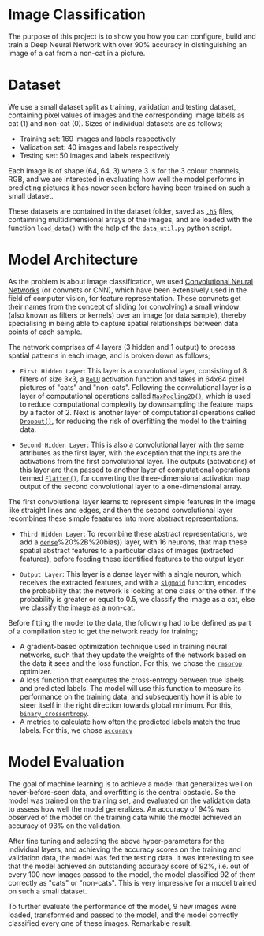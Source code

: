 # Image Classification
The purpose of this project is to show you how you can configure, build and train a Deep Neural Network with over 90% accuracy in distinguishing an image of a cat from a non-cat in a picture. 


# Dataset
We use a small dataset split as training, validation and testing dataset, containing pixel values of images and the corresponding image labels as cat (1) and non-cat (0). Sizes of individual datasets are as follows;
- Training set: 169 images and labels respectively
- Validation set: 40 images and labels respectively
- Testing set: 50 images and labels respectively

Each image is of shape (64, 64, 3) where 3 is for the 3 colour channels, RGB, and we are interested in evaluating how well the model performs in predicting pictures it has never seen before having been trained on such a small dataset.

These datasets are contained in the dataset folder, saved as [`.h5`](https://en.wikipedia.org/wiki/Hierarchical_Data_Format) files, containning multidimensional arrays of the images, and are loaded with the  function `load_data()` with the help of the `data_util.py` python script.



# Model Architecture
As the problem is about image classification, we used [Convolutional Neural Networks](https://en.wikipedia.org/wiki/Convolutional_neural_network) (or convnets or CNN), which have been extensively used in the field of computer vision, for feature representation. These convnets get their names from the concept of sliding (or convolving) a small window (also known as filters or kernels) over an image (or data sample), thereby specialising in being able to capture spatial relationships between data points of each sample. 

The network comprises of 4 layers (3 hidden and 1 output) to process spatial patterns in each image, and is broken down as follows;
- `First Hidden Layer`: This layer is a convolutional layer, consisting of 8 filters of size 3x3, a [`ReLU`](https://en.wikipedia.org/wiki/Rectifier_(neural_networks)) activation function and takes in 64x64 pixel pictures of "cats" and "non-cats". Following the convolutional layer is a layer of computational operations called [`MaxPooling2D()`](https://keras.io/api/layers/pooling_layers/max_pooling2d/#maxpooling2d-class), which is used to reduce computational complexity by downsampling the feature maps by a factor of 2. Next is another layer of computational operations called [`Dropout()`](https://www.cs.toronto.edu/~hinton/absps/JMLRdropout.pdf), for reducing the risk of overfitting the model to the training data. 

- `Second Hidden Layer`: This is also a convolutional layer with the same attributes as the first layer, with the exception that the inputs are the activations from the first convolutional layer. The outputs (activations) of this layer are then passed to another layer of computational operations termed [`Flatten()`](https://stackoverflow.com/questions/43237124/what-is-the-role-of-flatten-in-keras), for converting the three-dimensional activation map output of the second convolutional layer to a one-dimensional array.
 
The first convolutional layer learns to represent simple features in the image like straight lines and edges, and then the second convolutional layer recombines these simple feaatures into more abstract representations.

- `Third Hidden Layer`: To recombine these abstract representations, we add a [`dense`](https://www.tutorialspoint.com/keras/keras_dense_layer.htm#:~:text=Dense%20layer%20is%20the%20regular,input%2C%20kernel)%20%2B%20bias)) layer, with 16 neurons, that map these spatial abstract features to a particular class of images (extracted features), before feeding these identified features to the output layer.

- `Output Layer`: This layer is a dense layer with a single neuron, which receives the extracted features, and with a [`sigmoid`](https://en.wikipedia.org/wiki/Sigmoid_function) function, encodes the probability that the network is looking at one class or the other. If the probability is greater or equal to 0.5, we classify the image as a cat, else we classify the image as a non-cat.

Before fitting the model to the data, the following had to be defined as part of a compilation step to get the network ready for training;
- A gradient-based optimization technique used in training neural networks, such that they update the weights of the network based on the data it sees and the loss function. For this, we chose the [`rmsprop`](https://en.wikipedia.org/wiki/Stochastic_gradient_descent#RMSProp) optimizer.
- A loss function that computes the cross-entropy between true labels and predicted labels. The model will use this function to measure its performance on the training data, and subsequently how it is able to steer itself in the right direction towards global minimum. For this, [`binary_crossentropy`](https://stackoverflow.com/questions/42081257/why-binary-crossentropy-and-categorical-crossentropy-give-different-performances). 
- A metrics to calculate how often the predicted labels match the true labels. For this, we chose [`accuracy`](https://www.kdnuggets.com/2016/12/best-metric-measure-accuracy-classification-models.html)


# Model Evaluation
The goal of machine learning is to achieve a model that generalizes well on never-before-seen data, and overfitting is the central obstacle. So the model was trained on the training set, and evaluated on the validation data to assess how well the model generalizes. An accuracy of 94% was observed of the model on the training data while the model achieved an accuracy of 93% on the validation.

After fine tuning and selecting the above hyper-parameters for the individual layers, and achieving the accuracy scores on the training and validation data, the model was fed the testing data. It was interesting to see that the model achieved an outstanding accuracy score of 92%, i.e. out of every 100 new images passed to the model, the model classified 92 of them correctly as "cats" or "non-cats". This is very impressive for a model trained on such a small dataset.

To further evaluate the performance of the model, 9 new images were loaded, transformed and passed to the model, and the model correctly classified every one of these images. Remarkable result.
